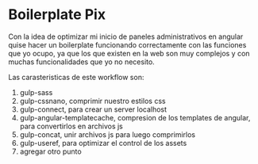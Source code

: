 Boilerplate Pix
==========

Con la idea de optimizar mi inicio de paneles administrativos en angular quise hacer un boilerplate funcionando correctamente con las funciones que yo ocupo, ya que los que existen en la web son muy complejos y con muchas funcionalidades que yo no necesito.

Las carasteristicas de este workflow son:

 1. gulp-sass
 2. gulp-cssnano, comprimir nuestro estilos css
 3. gulp-connect, para crear un server localhost
 4. gulp-angular-templatecache, compresion de los templates de angular, para convertirlos en archivos js
 5. gulp-concat, unir archivos js para luego comprimirlos
 6. gulp-useref, para optimizar el control de los assets
 7. agregar otro punto
